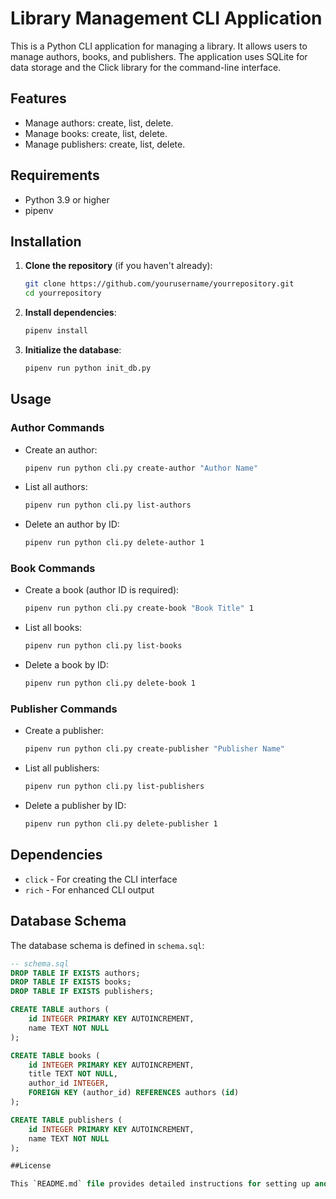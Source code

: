 # Library Management CLI Application

This is a Python CLI application for managing a library. It allows users to manage authors, books, and publishers. The application uses SQLite for data storage and the Click library for the command-line interface.

## Features

- Manage authors: create, list, delete.
- Manage books: create, list, delete.
- Manage publishers: create, list, delete.

## Requirements

- Python 3.9 or higher
- pipenv

## Installation

1. **Clone the repository** (if you haven't already):

    ```bash
    git clone https://github.com/yourusername/yourrepository.git
    cd yourrepository
    ```

2. **Install dependencies**:

    ```bash
    pipenv install
    ```

3. **Initialize the database**:

    ```bash
    pipenv run python init_db.py
    ```

## Usage

### Author Commands

- Create an author:

    ```bash
    pipenv run python cli.py create-author "Author Name"
    ```

- List all authors:

    ```bash
    pipenv run python cli.py list-authors
    ```

- Delete an author by ID:

    ```bash
    pipenv run python cli.py delete-author 1
    ```

### Book Commands

- Create a book (author ID is required):

    ```bash
    pipenv run python cli.py create-book "Book Title" 1
    ```

- List all books:

    ```bash
    pipenv run python cli.py list-books
    ```

- Delete a book by ID:

    ```bash
    pipenv run python cli.py delete-book 1
    ```

### Publisher Commands

- Create a publisher:

    ```bash
    pipenv run python cli.py create-publisher "Publisher Name"
    ```

- List all publishers:

    ```bash
    pipenv run python cli.py list-publishers
    ```

- Delete a publisher by ID:

    ```bash
    pipenv run python cli.py delete-publisher 1
    ```


## Dependencies

- `click` - For creating the CLI interface
- `rich` - For enhanced CLI output

## Database Schema

The database schema is defined in `schema.sql`:

```sql
-- schema.sql
DROP TABLE IF EXISTS authors;
DROP TABLE IF EXISTS books;
DROP TABLE IF EXISTS publishers;

CREATE TABLE authors (
    id INTEGER PRIMARY KEY AUTOINCREMENT,
    name TEXT NOT NULL
);

CREATE TABLE books (
    id INTEGER PRIMARY KEY AUTOINCREMENT,
    title TEXT NOT NULL,
    author_id INTEGER,
    FOREIGN KEY (author_id) REFERENCES authors (id)
);

CREATE TABLE publishers (
    id INTEGER PRIMARY KEY AUTOINCREMENT,
    name TEXT NOT NULL
);

##License

This `README.md` file provides detailed instructions for setting up and using the CLI application, including commands for managing authors, books, and publishers. It also includes a brief overview of the project structure and dependencies.


